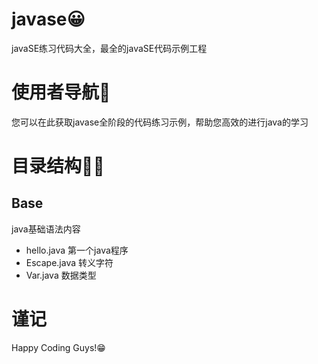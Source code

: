 # javase😀
javaSE练习代码大全，最全的javaSE代码示例工程

# 使用者导航🚀
您可以在此获取javase全阶段的代码练习示例，帮助您高效的进行java的学习

# 目录结构🐱‍🚀
## Base 
java基础语法内容
- hello.java 第一个java程序
- Escape.java 转义字符
- Var.java 数据类型



# 谨记
Happy Coding Guys!😁
